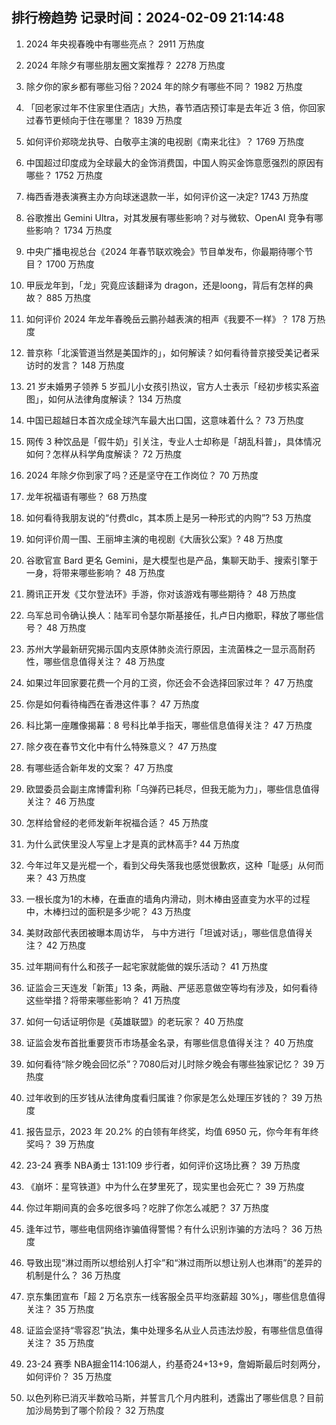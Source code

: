 
## 排行榜趋势 记录时间：2024-02-09 21:14:48
  
  1. 2024 年央视春晚中有哪些亮点？ 2911 万热度
    
  2. 2024 年除夕有哪些朋友圈文案推荐？ 2278 万热度
    
  3. 除夕你的家乡都有哪些习俗？2024 年的除夕有哪些不同？ 1982 万热度
    
  4. 「回老家过年不住家里住酒店」大热，春节酒店预订率是去年近 3 倍，你回家过春节更倾向于住在哪里？ 1839 万热度
    
  5. 如何评价郑晓龙执导、白敬亭主演的电视剧《南来北往》？ 1769 万热度
    
  6. 中国超过印度成为全球最大的金饰消费国，中国人购买金饰意愿强烈的原因有哪些？ 1752 万热度
    
  7. 梅西香港表演赛主办方向球迷退款一半，如何评价这一决定? 1743 万热度
    
  8. 谷歌推出 Gemini Ultra，对其发展有哪些影响？对与微软、OpenAI 竞争有哪些影响？ 1734 万热度
    
  9. 中央广播电视总台《2024 年春节联欢晚会》节目单发布，你最期待哪个节目？ 1700 万热度
    
  10. 甲辰龙年到，「龙」究竟应该翻译为 dragon，还是loong，背后有怎样的典故？ 885 万热度
    
  11. 如何评价 2024 年龙年春晚岳云鹏孙越表演的相声《我要不一样》？ 178 万热度
    
  12. 普京称「北溪管道当然是美国炸的」，如何解读？如何看待普京接受美记者采访时的发言？ 148 万热度
    
  13. 21 岁未婚男子领养 5 岁孤儿小女孩引热议，官方人士表示「经初步核实系盗图」，如何从法律角度解读？ 134 万热度
    
  14. 中国已超越日本首次成全球汽车最大出口国，这意味着什么？ 73 万热度
    
  15. 网传 3 种饮品是「假牛奶」引关注，专业人士却称是「胡乱科普」，具体情况如何？怎样从科学角度解读？ 72 万热度
    
  16. 2024 年除夕你到家了吗？还是坚守在工作岗位？ 70 万热度
    
  17. 龙年祝福语有哪些？ 68 万热度
    
  18. 如何看待我朋友说的“付费dlc，其本质上是另一种形式的内购”? 53 万热度
    
  19. 如何评价周一围、王丽坤主演的电视剧《大唐狄公案》? 48 万热度
    
  20. 谷歌官宣 Bard 更名 Gemini，是大模型也是产品，集聊天助手、搜索引擎于一身，将带来哪些影响？ 48 万热度
    
  21. 腾讯正开发《艾尔登法环》手游，你对该游戏有哪些期待？ 48 万热度
    
  22. 乌军总司令确认换人：陆军司令瑟尔斯基接任，扎卢日内撤职，释放了哪些信号？ 48 万热度
    
  23. 苏州大学最新研究揭示国内支原体肺炎流行原因，主流菌株之一显示高耐药性，哪些信息值得关注？ 48 万热度
    
  24. 如果过年回家要花费一个月的工资，你还会不会选择回家过年？ 47 万热度
    
  25. 你是如何看待梅西在香港这件事？ 47 万热度
    
  26. 科比第一座雕像揭幕：8 号科比单手指天，哪些信息值得关注？ 47 万热度
    
  27. 除夕夜在春节文化中有什么特殊意义？ 47 万热度
    
  28. 有哪些适合新年发的文案？ 47 万热度
    
  29. 欧盟委员会副主席博雷利称「乌弹药已耗尽，但我无能为力」，哪些信息值得关注？ 46 万热度
    
  30. 怎样给曾经的老师发新年祝福合适？ 45 万热度
    
  31. 为什么武侠里没人写皇上才是真的武林高手? 44 万热度
    
  32. 今年过年又是光棍一个，看到父母失落我也感觉很歉疚，这种「耻感」从何而来？ 43 万热度
    
  33. 一根长度为1的木棒，在垂直的墙角内滑动，则木棒由竖直变为水平的过程中，木棒扫过的面积是多少呢？ 43 万热度
    
  34. 美财政部代表团被曝本周访华， 与中方进行「坦诚对话」，哪些信息值得关注？ 42 万热度
    
  35. 过年期间有什么和孩子一起宅家就能做的娱乐活动？ 41 万热度
    
  36. 证监会三天连发「新策」13 条，两融、严惩恶意做空等均有涉及，如何看待这些举措？将带来哪些影响？ 41 万热度
    
  37. 如何一句话证明你是《英雄联盟》的老玩家？ 40 万热度
    
  38. 证监会发布首批重要货币市场基金名录，有哪些信息值得关注？ 40 万热度
    
  39. 如何看待“除夕晚会回忆杀”？7080后对儿时除夕晚会有哪些独家记忆？ 39 万热度
    
  40. 过年收到的压岁钱从法律角度看归属谁？你家是怎么处理压岁钱的？ 39 万热度
    
  41. 报告显示，2023 年 20.2% 的白领有年终奖，均值 6950 元，你今年有年终奖吗？ 39 万热度
    
  42. 23-24 赛季 NBA勇士 131:109 步行者，如何评价这场比赛？ 39 万热度
    
  43. 《崩坏：星穹铁道》中为什么在梦里死了，现实里也会死亡？ 39 万热度
    
  44. 你过年期间真的会多吃很多吗？吃胖了你怎么减肥？ 37 万热度
    
  45. 逢年过节，哪些电信网络诈骗值得警惕？有什么识别诈骗的方法吗？ 36 万热度
    
  46. 导致出现“淋过雨所以想给别人打伞”和“淋过雨所以想让别人也淋雨”的差异的机制是什么？ 36 万热度
    
  47. 京东集团宣布「超 2 万名京东一线客服全员平均涨薪超 30%」，哪些信息值得关注？ 35 万热度
    
  48. 证监会坚持“零容忍”执法，集中处理多名从业人员违法炒股，有哪些信息值得关注？ 35 万热度
    
  49. 23-24 赛季 NBA掘金114:106湖人，约基奇24+13+9，詹姆斯最后时刻两分，如何评价？ 35 万热度
    
  50. 以色列称已消灭半数哈马斯，并誓言几个月内胜利，透露出了哪些信息？目前加沙局势到了哪个阶段？ 32 万热度
    